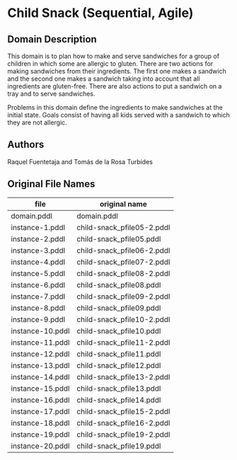 # Child Snack (Sequential, Agile)

## Domain Description

This domain is to plan how to make and serve sandwiches for a group of children in which some are allergic to gluten.
There are two actions for making sandwiches from their ingredients.
The first one makes a sandwich and the second one makes a sandwich taking into account that all ingredients are gluten-free.
There are also actions to put a sandwich on a tray and to serve sandwiches.

Problems in this domain define the ingredients to make sandwiches at the initial state.
Goals consist of having all kids served with a sandwich to which they are not allergic.

## Authors

Raquel Fuentetaja and Tomás de la Rosa Turbides

## Original File Names

| file             | original name              |
|------------------|----------------------------|
| domain.pddl      | domain.pddl                |
| instance-1.pddl  | child-snack_pfile05-2.pddl |
| instance-2.pddl  | child-snack_pfile05.pddl   |
| instance-3.pddl  | child-snack_pfile06-2.pddl |
| instance-4.pddl  | child-snack_pfile07-2.pddl |
| instance-5.pddl  | child-snack_pfile08-2.pddl |
| instance-6.pddl  | child-snack_pfile08.pddl   |
| instance-7.pddl  | child-snack_pfile09-2.pddl |
| instance-8.pddl  | child-snack_pfile09.pddl   |
| instance-9.pddl  | child-snack_pfile10-2.pddl |
| instance-10.pddl | child-snack_pfile10.pddl   |
| instance-11.pddl | child-snack_pfile11-2.pddl |
| instance-12.pddl | child-snack_pfile11.pddl   |
| instance-13.pddl | child-snack_pfile12.pddl   |
| instance-14.pddl | child-snack_pfile13-2.pddl |
| instance-15.pddl | child-snack_pfile13.pddl   |
| instance-16.pddl | child-snack_pfile14.pddl   |
| instance-17.pddl | child-snack_pfile15-2.pddl |
| instance-18.pddl | child-snack_pfile16-2.pddl |
| instance-19.pddl | child-snack_pfile19-2.pddl |
| instance-20.pddl | child-snack_pfile19.pddl   |
